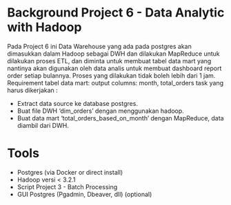 # Background Project 6 - Data Analytic with Hadoop

Pada Project 6 ini Data Warehouse yang ada pada postgres akan dimasukkan dalam Hadoop sebagai DWH dan dilakukan MapReduce untuk dilakukan proses ETL, dan diminta untuk membuat tabel data mart yang nantinya akan digunakan oleh data analis untuk membuat dashboard report order setiap bulannya. Proses yang dilakukan tidak boleh lebih dari 1 jam.
Requirement tabel data mart:
output columns: month, total_orders
 task yang harus dikerjakan :
- Extract data source ke database postgres.
- Buat file DWH ‘dim_orders’ dengan menggunakan hadoop.
- Buat data mart ‘total_orders_based_on_month’ dengan MapReduce, data diambil dari DWH.

# Tools
* Postgres (via Docker or direct install)
* Hadoop versi < 3.2.1
* Script Project 3 - Batch Processing
* GUI Postgres (Pgadmin, Dbeaver, dll) (optional)